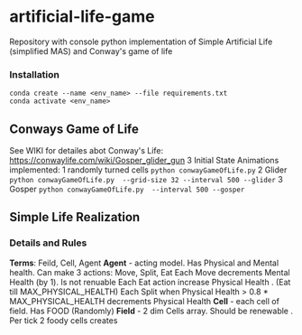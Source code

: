 # artificial-life-game
Repository with console python implementation of Simple Artificial Life (simplified MAS) and Conway's game of life

### Installation
```
conda create --name <env_name> --file requirements.txt
conda activate <env_name>
```

## Conways Game of Life
See WIKI for detailes abot Conway's Life: https://conwaylife.com/wiki/Gosper_glider_gun
3 Initial State Animations implemented:
1 randomly turned cells
```python conwayGameOfLife.py```
2 Glider
```python conwayGameOfLife.py  --grid-size 32 --interval 500 --glider```
3 Gosper
```python conwayGameOfLife.py  --interval 500 --gosper```

## Simple Life Realization
### Details and Rules
**Terms**: Feild, Cell, Agent
**Agent** - acting model. Has Physical and Mental health. 
	Can make 3 actions: Move, Split, Eat
	Each Move decrements Mental Health (by 1). Is not renuable
	Each Eat action increase Physical Health . (Eat till MAX_PHYSICAL_HEALTH)
	Each Split when Physical Health > 0.8 * MAX_PHYSICAL_HEALTH decrements Physical Health
**Cell** - each cell of field. Has FOOD (Randomly)
**Field** - 2 dim Cells array. 
	Should be renewable . 
	Per tick 2 foody cells creates 
